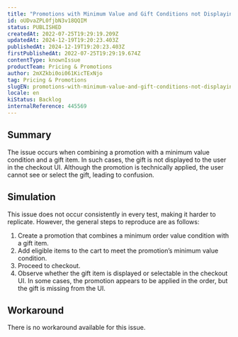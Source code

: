 ```yaml
---
title: "Promotions with Minimum Value and Gift Conditions not Displaying Gift in Cart"
id: oUDvaZPL0fjbN3v18QQIM
status: PUBLISHED
createdAt: 2022-07-25T19:29:19.209Z
updatedAt: 2024-12-19T19:20:23.403Z
publishedAt: 2024-12-19T19:20:23.403Z
firstPublishedAt: 2022-07-25T19:29:19.674Z
contentType: knownIssue
productTeam: Pricing & Promotions
author: 2mXZkbi0oi061KicTExNjo
tag: Pricing & Promotions
slugEN: promotions-with-minimum-value-and-gift-conditions-not-displaying-gift-in-cart
locale: en
kiStatus: Backlog
internalReference: 445569
---
```


## Summary


The issue occurs when combining a promotion with a minimum value condition and a gift item. In such cases, the gift is not displayed to the user in the checkout UI. Although the promotion is technically applied, the user cannot see or select the gift, leading to confusion.


##

## Simulation


This issue does not occur consistently in every test, making it harder to replicate. However, the general steps to reproduce are as follows:

1. Create a promotion that combines a minimum order value condition with a gift item.
2. Add eligible items to the cart to meet the promotion’s minimum value condition.
3. Proceed to checkout.
4. Observe whether the gift item is displayed or selectable in the checkout UI. In some cases, the promotion appears to be applied in the order, but the gift is missing from the UI.


##

## Workaround


There is no workaround available for this issue.





